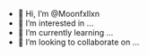 - 👋 Hi, I’m @Moonfxllxn
- 👀 I’m interested in ...
- 🌱 I’m currently learning ...
- 💞️ I’m looking to collaborate on ...



<!---
Moonfxllxn/Moonfxllxn is a ✨ special ✨ repository because its `README.md` (this file) appears on your GitHub profile.
You can click the Preview link to take a look at your changes.
--->
